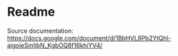 # Readme
Source documentation:  
https://docs.google.com/document/d/1BbHVL8Pb2YtQhl-ajgoieSmljbN_KgbOQ8f16khiYV4/

